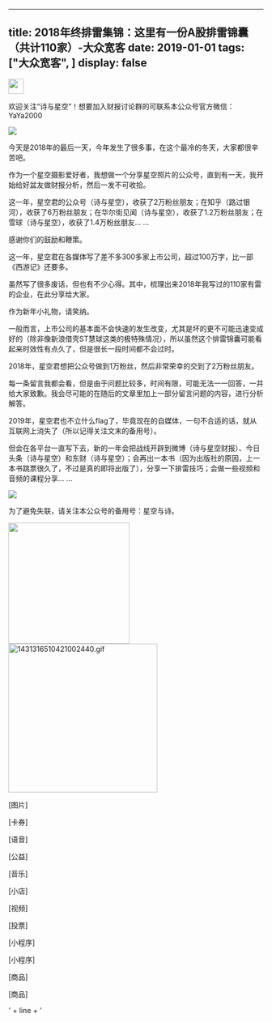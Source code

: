 
---
title:   2018年终排雷集锦：这里有一份A股排雷锦囊（共计110家）-大众宽客
date: 2019-01-01
tags: ["大众宽客", ]
display: false
---



<script nonce="764001833">
if (!window.__second_open__) {
document.getElementById('js_share_notice').innerHTML = "非常棒的文章，非常有价值的公众号，我从中学到了很多看财报的知识和技巧。".replace(/\r/g,"").replace(/\n/g,"").replace(/\s/g,"&nbsp;");
}
</script>










<img class="__bg_gif" data-ratio="1" data-type="gif" data-w="400" src="https://mmbiz.qpic.cn/mmbiz_gif/jhOxs6k0b6kknW4xkibKibzblKQHAvK10SGmcows3b6uY1u74ekNyxxJSUKaB8YQZH9fvut9bveUGGQRl2aYSicFA/640?wx_fmt=gif" style="margin-right: auto;margin-left: auto;display: inline-block;box-sizing: border-box !important;overflow-wrap: break-word !important;visibility: visible !important;width: 30px !important;"/>

欢迎关注“诗与星空”！想要加入财报讨论群的可联系本公众号官方微信：YaYa2000

<img class="Image FocusPlugin--unfocused Image--isBlock" data-ratio="1" src="https://mmbiz.qpic.cn/mmbiz_png/jhOxs6k0b6mDJUAVU3CEQVQFaNtZTNrR018UyN5VPiaHfzUvfORkQibEEQo0FIGSVINNuEdpZOkNELsz1wQIPsJw/640?wx_fmt=png" data-type="png" data-w="350" style="box-sizing: inherit;overflow: hidden;margin-right: auto;margin-left: auto;display: block;"/>



今天是2018年的最后一天，今年发生了很多事，在这个最冷的冬天，大家都很辛苦吧。

作为一个星空摄影爱好者，我想做一个分享星空照片的公众号，直到有一天，我开始给好盆友做财报分析，然后一发不可收拾。

这一年，星空君的公众号（诗与星空），收获了2万粉丝朋友；在知乎（路过银河），收获了6万粉丝朋友；在华尔街见闻（诗与星空），收获了1.2万粉丝朋友；在雪球（诗与星空），收获了1.4万粉丝朋友... ...

感谢你们的鼓励和鞭策。

这一年，星空君在各媒体写了差不多300多家上市公司，超过100万字，比一部《西游记》还要多。

虽然写了很多废话，但也有不少心得。其中，梳理出来2018年我写过的110家有雷的企业，在此分享给大家。

作为新年小礼物，请笑纳。

一般而言，上市公司的基本面不会快速的发生改变，尤其是坏的更不可能迅速变成好的（除非像新浪借壳ST慧球这类的极特殊情况），所以虽然这个排雷锦囊可能看起来时效性有点久了，但是很长一段时间都不会过时。

2018年，星空君想把公众号做到1万粉丝，然后非常荣幸的交到了2万粉丝朋友。

每一条留言我都会看，但是由于问题比较多，时间有限，可能无法一一回答，一并给大家致歉。我会尽可能的在随后的文章里加上一部分留言问题的内容，进行分析解答。

2019年，星空君也不立什么flag了，毕竟现在的自媒体，一句不合适的话，就从互联网上消失了（所以记得关注文末的备用号）。

但会在各平台一直写下去，新的一年会把战线开辟到微博（诗与星空财报）、今日头条（诗与星空）和东财（诗与星空）；会再出一本书（因为出版社的原因，上一本书跳票很久了，不过是真的即将出版了），分享一下排雷技巧；会做一些视频和音频的课程分享... ...



<img class="Image FocusPlugin--unfocused Image--isBlock" data-ratio="5.204166666666667" src="https://mmbiz.qpic.cn/mmbiz_jpg/jhOxs6k0b6mDJUAVU3CEQVQFaNtZTNrROa8JG41HwDehJPrxE7YjdQSfMslNtx1Eb4OsdggCtTjYr356QC6tPA/640?wx_fmt=jpeg" data-type="jpeg" data-w="720" style="box-sizing: inherit;overflow: hidden;margin-right: auto;margin-left: auto;display: block;"/>





为了避免失联，请关注本公众号的备用号：星空与诗。

<img class="" data-ratio="0.9874476987447699" data-s="300,640" data-type="png" data-w="239" src="https://mmbiz.qpic.cn/mmbiz_png/jhOxs6k0b6kknW4xkibKibzblKQHAvK10SrDsoZMUY453AVU6tu9U9nibQ7Ucib02FIEm2QcOlyX2qsotQIWyhSuEQ/640?wx_fmt=png" style="box-sizing: border-box !important;overflow-wrap: break-word !important;visibility: visible !important;width: 239px !important;"/>

<img class="__bg_gif" data-ratio="0.027210884353741496" data-type="gif" data-w="294" title="1431316510421002440.gif" src="https://mmbiz.qpic.cn/mmbiz_gif/jhOxs6k0b6m5rvnqtbMQql9sy0rKHagJDic8iavKaGrNAmDrtTRWnWQiaq2s9eNL0c0gePrxEsBvBsPOoRx3tqF1w/640?wx_fmt=gif" style="box-sizing: border-box !important;overflow-wrap: break-word !important;visibility: visible !important;width: 294px !important;"/>



[图片]

[卡券]

[语音]

[公益]

[音乐]

[小店]

[视频]

[投票]

[小程序]

[小程序]

[商品]

[商品]

' + line + '
